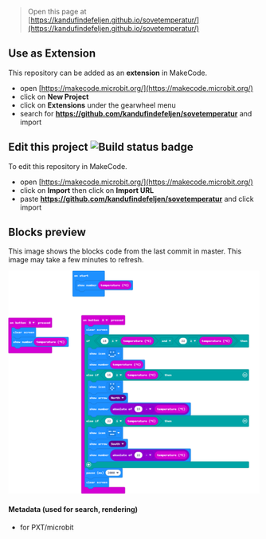 
> Open this page at [https://kandufindefeljen.github.io/sovetemperatur/](https://kandufindefeljen.github.io/sovetemperatur/)

## Use as Extension

This repository can be added as an **extension** in MakeCode.

* open [https://makecode.microbit.org/](https://makecode.microbit.org/)
* click on **New Project**
* click on **Extensions** under the gearwheel menu
* search for **https://github.com/kandufindefeljen/sovetemperatur** and import

## Edit this project ![Build status badge](https://github.com/kandufindefeljen/sovetemperatur/workflows/MakeCode/badge.svg)

To edit this repository in MakeCode.

* open [https://makecode.microbit.org/](https://makecode.microbit.org/)
* click on **Import** then click on **Import URL**
* paste **https://github.com/kandufindefeljen/sovetemperatur** and click import

## Blocks preview

This image shows the blocks code from the last commit in master.
This image may take a few minutes to refresh.

![A rendered view of the blocks](https://github.com/kandufindefeljen/sovetemperatur/raw/master/.github/makecode/blocks.png)

#### Metadata (used for search, rendering)

* for PXT/microbit
<script src="https://makecode.com/gh-pages-embed.js"></script><script>makeCodeRender("{{ site.makecode.home_url }}", "{{ site.github.owner_name }}/{{ site.github.repository_name }}");</script>
